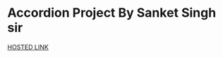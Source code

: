 # Accordion Project By Sanket Singh sir

[HOSTED LINK](https://accordion-project-sanket-sir.vercel.app/)